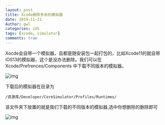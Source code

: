 ```yaml
---
layout: post
title: Xcode删除多余的模拟器
date: 2019-11-21
Author: gwl
categories: iOS
tags: [xcode, simulator]
comments: true
---
```


Xocde会自带一个模拟器，且都是随安装包一起打包的，比如Xcode11的就自带iOS13的模拟器，这个是没办法删除。我们可以在 Xcode/Prefrences/Components 中下载不同版本的模拟器。

![img](https://github.com/mouos/mouos.github.io/blob/master/images/article%20images/2019-11-21-xcode-removes-redundant-emulators/2019-11-21-xcode-removes-redundant-emulators-01.png?raw=true)

下载后的模拟器在目录为
```
/资源库/Developer/CoreSimulator/Profiles/Runtimes/
```
该文件夹下放置的就是我们下载的不同版本的模拟器,选中你想删除的删除即可

![img](https://github.com/mouos/mouos.github.io/blob/master/images/article%20images/2019-11-21-xcode-removes-redundant-emulators/2019-11-21-xcode-removes-redundant-emulators-02.png?raw=true)
